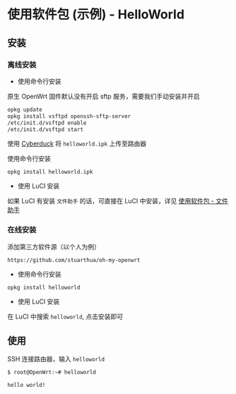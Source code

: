 # 使用软件包 (示例) - HelloWorld

## 安装

### 离线安装

* 使用命令行安装

原生 OpenWrt 固件默认没有开启 sftp 服务，需要我们手动安装并开启

```bash
opkg update
opkg install vsftpd openssh-sftp-server
/etc/init.d/vsftpd enable
/etc/init.d/vsftpd start
```

使用 [Cyberduck](https://cyberduck.io/) 将 `helloworld.ipk` 上传至路由器

使用命令行安装

```
opkg install helloworld.ipk
```

* 使用 LuCI 安装

如果 LuCI 有安装 `文件助手` 的话，可直接在 LuCI 中安装，详见 [使用软件包 - 文件助手](https://stuarthua.github.io/oh-my-openwrt/use-package-filetransfer.html)

### 在线安装

添加第三方软件源（以个人为例）

```
https://github.com/stuarthua/oh-my-openwrt
```

* 使用命令行安装

```
opkg install helloworld
```

* 使用 LuCI 安装

在 LuCI 中搜索 `helloworld`, 点击安装即可

## 使用

SSH 连接路由器，输入 `helloworld`

```bash
$ root@OpenWrt:~# helloworld

hello world!
```